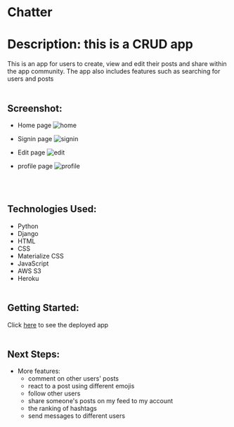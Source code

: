 # **Chatter**

# Description: this is a CRUD app
This is an app for users to create, view and edit their posts and share within the app community. The app also includes features such as searching for users and posts
<br><br>

## Screenshot:
* Home page
![home](https://user-images.githubusercontent.com/109245976/235306776-168c157f-aa66-4a6c-905e-41570831b8eb.png)

* Signin page
![signin](https://user-images.githubusercontent.com/109245976/235284164-27ed3971-097a-489a-aaf6-5f274be9adcb.PNG)

* Edit page
![edit](https://user-images.githubusercontent.com/109245976/235284712-11f05bef-a83e-42e1-a945-0c849d4515e9.png)

* profile page
![profile](https://user-images.githubusercontent.com/109245976/235306824-93fa5ff6-b22f-4c3c-9095-fcd876608e08.png)

<br><br>

## Technologies Used:
* Python
* Django
* HTML
* CSS
* Materialize CSS
* JavaScript
* AWS S3
* Heroku
<br><br>

## Getting Started: 
Click [here](https://chatter-k.herokuapp.com/) to see the deployed app
<br><br>

## Next Steps:
* More features: 
  * comment on other users' posts
  * react to a post using different emojis
  * follow other users
  * share someone's posts on my feed to my account
  * the ranking of hashtags
  * send messages to different users

   
